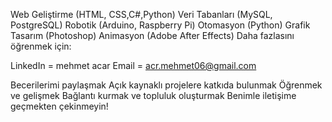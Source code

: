 Web Geliştirme (HTML, CSS,C#,Python)
Veri Tabanları (MySQL, PostgreSQL)
Robotik (Arduino, Raspberry Pi)
Otomasyon (Python)
Grafik Tasarım (Photoshop)
Animasyon (Adobe After Effects)
Daha fazlasını öğrenmek için:


LinkedIn = mehmet acar
Email = acr.mehmet06@gmail.com

Becerilerimi paylaşmak
Açık kaynaklı projelere katkıda bulunmak
Öğrenmek ve gelişmek
Bağlantı kurmak ve topluluk oluşturmak
Benimle iletişime geçmekten çekinmeyin!
